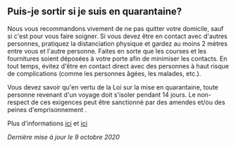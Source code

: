 ## Puis-je sortir si je suis en quarantaine?

Nous vous recommandons vivement de ne pas quitter votre domicile, sauf si c'est pour vous faire soigner. Si vous devez être en contact avec d'autres personnes, pratiquez la distanciation physique et gardez au moins 2 mètres entre vous et l'autre personne. Faites en sorte que les courses et les fournitures soient déposées à votre porte afin de minimiser les contacts. En tout temps, évitez d'être en contact direct avec des personnes à haut risque de complications (comme les personnes âgées, les malades, etc.).

Vous devez savoir qu'en vertu de la Loi sur la mise en quarantaine, toute personne revenant d'un voyage doit s'isoler pendant 14 jours. Le non-respect de ces exigences peut être sanctionné par des amendes et/ou des peines d'emprisonnement .

Plus d'informations [ici](https://www.canada.ca/fr/sante-publique/services/publications/maladies-et-affections/covid-19-comment-isoler-chez-soi.html) et [ici](https://laws-lois.justice.gc.ca/fra/lois/Q-1.1/)

_Dernière mise à jour le 9 octobre 2020_
